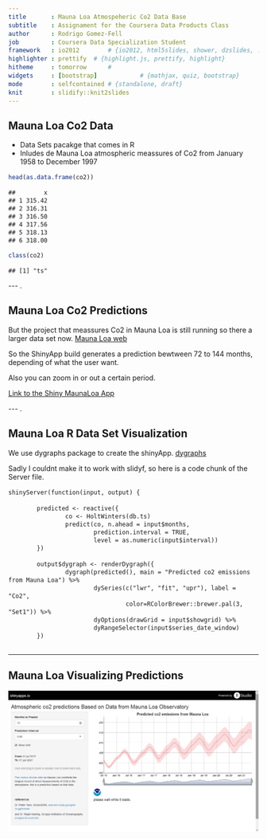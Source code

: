 ```yaml
---
title       : Mauna Loa Atmospeheric Co2 Data Base
subtitle    : Assignament for the Coursera Data Products Class
author      : Rodrigo Gomez-Fell  
job         : Coursera Data Specialization Student
framework   : io2012        # {io2012, html5slides, shower, dzslides, ...}
highlighter : prettify  # {highlight.js, prettify, highlight}
hitheme     : tomorrow      # 
widgets     : [bootstrap]            # {mathjax, quiz, bootstrap}
mode        : selfcontained # {standalone, draft}
knit        : slidify::knit2slides
---
```


## Mauna Loa Co2 Data

- Data Sets pacakge that comes in R
- Inludes de Mauna Loa atmospheric meassures of Co2 from January 1958 to December 1997


```r
head(as.data.frame(co2))
```

```
##        x
## 1 315.42
## 2 316.31
## 3 316.50
## 4 317.56
## 5 318.13
## 6 318.00
```

```r
class(co2)
```

```
## [1] "ts"
```
--- .

## Mauna Loa Co2 Predictions

But the project that meassures Co2 in Mauna Loa is still running so there a larger data set now. [Mauna Loa web](http://www.esrl.noaa.gov/gmd/ccgg/trends/)

So the ShinyApp build generates a prediction bewtween 72 to 144 months, depending of what the user want.

Also you can zoom in or out a certain period.

[Link to the Shiny MaunaLoa App](https://rgfell.shinyapps.io/MaunaLoa)



--- .

## Mauna Loa R Data Set Visualization

We use dygraphs package to create the shinyApp. [dygraphs](https://rstudio.github.io/dygraphs/)

Sadly I couldnt make it to work with slidyf, so here is a code chunk of the Server file.

```
shinyServer(function(input, output) {
        
        predicted <- reactive({
                co <- HoltWinters(db.ts)
                predict(co, n.ahead = input$months, 
                        prediction.interval = TRUE,
                        level = as.numeric(input$interval))
        })
        
        output$dygraph <- renderDygraph({
                dygraph(predicted(), main = "Predicted co2 emissions from Mauna Loa") %>%
                        dySeries(c("lwr", "fit", "upr"), label = "Co2",
                                 color=RColorBrewer::brewer.pal(3, "Set1")) %>%
                        dyOptions(drawGrid = input$showgrid) %>% 
                        dyRangeSelector(input$series_date_window)
        })
        
```

--- 

## Mauna Loa Visualizing Predictions


![Shiny image visualization](figures/MaunaLoaPred.png)

